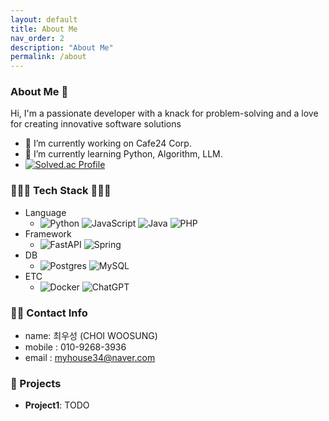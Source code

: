 ```yaml
---
layout: default
title: About Me
nav_order: 2
description: "About Me"
permalink: /about
---
```


### About Me 👋
Hi, I'm a passionate developer with a knack for problem-solving and a love for creating innovative software solutions

- 🔭 I’m currently working on Cafe24 Corp.  
- 🌱 I’m currently learning Python, Algorithm, LLM.
- [![Solved.ac Profile](http://mazassumnida.wtf/api/v2/generate_badge?boj=myhouse34)](https://solved.ac/myhouse34/)

### 🧑🏻‍🔧 Tech Stack 🧑🏻‍🔧
- Language
    - ![Python](https://img.shields.io/badge/Python-3776AB.svg?&style=for-the-badge&logo=Python&logoColor=white) ![JavaScript](https://img.shields.io/badge/javascript-%23323330.svg?style=for-the-badge&logo=javascript&logoColor=%23F7DF1E) ![Java](https://img.shields.io/badge/java-%23ED8B00.svg?style=for-the-badge&logo=openjdk&logoColor=white) ![PHP](https://img.shields.io/badge/php-%23777BB4.svg?style=for-the-badge&logo=php&logoColor=white)
- Framework
    - ![FastAPI](https://img.shields.io/badge/FastAPI-005571?style=for-the-badge&logo=fastapi) ![Spring](https://img.shields.io/badge/spring-%236DB33F.svg?style=for-the-badge&logo=spring&logoColor=white)
- DB
    - ![Postgres](https://img.shields.io/badge/postgres-%23316192.svg?style=for-the-badge&logo=postgresql&logoColor=white) ![MySQL](https://img.shields.io/badge/mysql-%2300f.svg?style=for-the-badge&logo=mysql&logoColor=white)
- ETC
    - ![Docker](https://img.shields.io/badge/docker-%230db7ed.svg?style=for-the-badge&logo=docker&logoColor=white) ![ChatGPT](https://img.shields.io/badge/chatGPT-74aa9c?style=for-the-badge&logo=openai&logoColor=white)


### 🙋‍♂️ Contact Info  
- name: 최우성 (CHOI WOOSUNG)
- mobile : 010-9268-3936
- email : myhouse34@naver.com


### 🚀 Projects
- **Project1**: TODO
